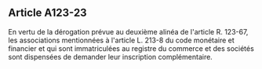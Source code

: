 Article A123-23
----
En vertu de la dérogation prévue au deuxième alinéa de l'article R. 123-67, les
associations mentionnées à l'article L. 213-8 du code monétaire et financier et
qui sont immatriculées au registre du commerce et des sociétés sont dispensées
de demander leur inscription complémentaire.
